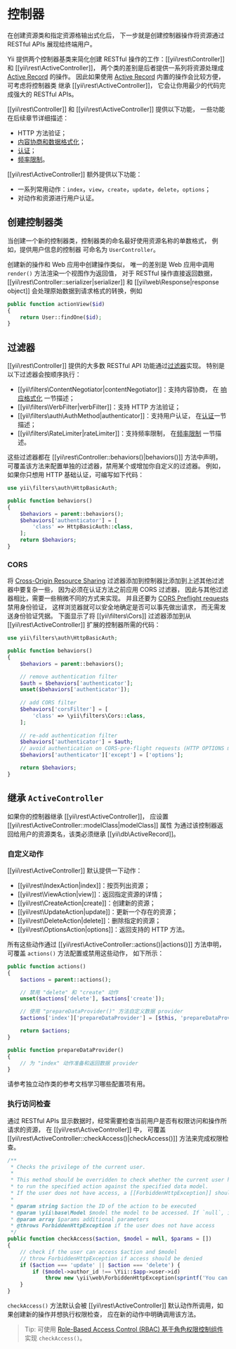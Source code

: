 控制器
===========

在创建资源类和指定资源格输出式化后，
下一步就是创建控制器操作将资源通过 RESTful APIs 展现给终端用户。

Yii 提供两个控制器基类来简化创建 RESTful 
操作的工作：[[yii\rest\Controller]] 和 [[yii\rest\ActiveController]]，
两个类的差别是后者提供一系列将资源处理成 [Active Record](db-active-record.md) 的操作。
因此如果使用 [Active Record](db-active-record.md) 内置的操作会比较方便，可考虑将控制器类
继承 [[yii\rest\ActiveController]]，
它会让你用最少的代码完成强大的 RESTful APIs。

[[yii\rest\Controller]] 和 [[yii\rest\ActiveController]] 提供以下功能，
一些功能在后续章节详细描述：

* HTTP 方法验证；
* [内容协商和数据格式化](rest-response-formatting.md)；
* [认证](rest-authentication.md)；
* [频率限制](rest-rate-limiting.md)。

[[yii\rest\ActiveController]] 额外提供以下功能：

* 一系列常用动作：`index`，`view`，`create`，`update`，`delete`，`options`；
* 对动作和资源进行用户认证。


## 创建控制器类 <span id="creating-controller"></span>

当创建一个新的控制器类，控制器类的命名最好使用资源名称的单数格式，
例如，提供用户信息的控制器
可命名为 `UserController`。

创建新的操作和 Web 应用中创建操作类似，
唯一的差别是 Web 应用中调用 `render()` 方法渲染一个视图作为返回值，
对于 RESTful 操作直接返回数据，
[[yii\rest\Controller::serializer|serializer]] 和 [[yii\web\Response|response object]] 
会处理原始数据到请求格式的转换，例如

```php
public function actionView($id)
{
    return User::findOne($id);
}
```


## 过滤器 <span id="filters"></span>

[[yii\rest\Controller]] 提供的大多数 RESTful API 功能通过[过滤器](structure-filters.md)实现。
特别是以下过滤器会按顺序执行：

* [[yii\filters\ContentNegotiator|contentNegotiator]]：支持内容协商，
  在 [响应格式化](rest-response-formatting.md) 一节描述；
* [[yii\filters\VerbFilter|verbFilter]]：支持 HTTP 方法验证；
* [[yii\filters\auth\AuthMethod|authenticator]]：支持用户认证，
  在[认证](rest-authentication.md)一节描述；
* [[yii\filters\RateLimiter|rateLimiter]]：支持频率限制，
  在[频率限制](rest-rate-limiting.md) 一节描述。

这些过滤器都在 [[yii\rest\Controller::behaviors()|behaviors()]] 方法中声明，
可覆盖该方法来配置单独的过滤器，禁用某个或增加你自定义的过滤器。
例如，如果你只想用 HTTP 基础认证，可编写如下代码：

```php
use yii\filters\auth\HttpBasicAuth;

public function behaviors()
{
    $behaviors = parent::behaviors();
    $behaviors['authenticator'] = [
        'class' => HttpBasicAuth::class,
    ];
    return $behaviors;
}
```

### CORS <span id="cors"></span>

将 [Cross-Origin Resource Sharing](structure-filters.md#cors) 过滤器添加到控制器比添加到上述其他过滤器中要复杂一些，
因为必须在认证方法之前应用 CORS 过滤器，
因此与其他过滤器相比，需要一些稍微不同的方式来实现。
并且还要为 [CORS Preflight requests](https://developer.mozilla.org/en-US/docs/Web/HTTP/CORS#preflighted_requests) 禁用身份验证，
这样浏览器就可以安全地确定是否可以事先做出请求，
而无需发送身份验证凭据。
下面显示了将 [[yii\filters\Cors]] 过滤器添加到从 [[yii\rest\ActiveController]] 扩展的控制器所需的代码：

```php
use yii\filters\auth\HttpBasicAuth;

public function behaviors()
{
    $behaviors = parent::behaviors();

    // remove authentication filter
    $auth = $behaviors['authenticator'];
    unset($behaviors['authenticator']);
    
    // add CORS filter
    $behaviors['corsFilter'] = [
        'class' => \yii\filters\Cors::class,
    ];
    
    // re-add authentication filter
    $behaviors['authenticator'] = $auth;
    // avoid authentication on CORS-pre-flight requests (HTTP OPTIONS method)
    $behaviors['authenticator']['except'] = ['options'];

    return $behaviors;
}
```


## 继承 `ActiveController` <span id="extending-active-controller"></span>

如果你的控制器继承 [[yii\rest\ActiveController]]，
应设置 [[yii\rest\ActiveController::modelClass|modelClass]] 属性
为通过该控制器返回给用户的资源类名，该类必须继承 [[yii\db\ActiveRecord]]。


### 自定义动作 <span id="customizing-actions"></span>

[[yii\rest\ActiveController]] 默认提供一下动作：

* [[yii\rest\IndexAction|index]]：按页列出资源；
* [[yii\rest\ViewAction|view]]：返回指定资源的详情；
* [[yii\rest\CreateAction|create]]：创建新的资源；
* [[yii\rest\UpdateAction|update]]：更新一个存在的资源；
* [[yii\rest\DeleteAction|delete]]：删除指定的资源；
* [[yii\rest\OptionsAction|options]]：返回支持的 HTTP 方法。

所有这些动作通过 [[yii\rest\ActiveController::actions()|actions()]] 方法申明，可覆盖 `actions()` 方法配置或禁用这些动作，
如下所示：

```php
public function actions()
{
    $actions = parent::actions();

    // 禁用 "delete" 和 "create" 动作
    unset($actions['delete'], $actions['create']);

    // 使用 "prepareDataProvider()" 方法自定义数据 provider 
    $actions['index']['prepareDataProvider'] = [$this, 'prepareDataProvider'];

    return $actions;
}

public function prepareDataProvider()
{
    // 为 "index" 动作准备和返回数据 provider
}
```

请参考独立动作类的参考文档学习哪些配置项有用。


### 执行访问检查 <span id="performing-access-check"></span>

通过 RESTful APIs 显示数据时，经常需要检查当前用户是否有权限访问和操作所请求的资源，
在 [[yii\rest\ActiveController]] 中，
可覆盖 [[yii\rest\ActiveController::checkAccess()|checkAccess()]] 方法来完成权限检查。

```php
/**
 * Checks the privilege of the current user.
 *
 * This method should be overridden to check whether the current user has the privilege
 * to run the specified action against the specified data model.
 * If the user does not have access, a [[ForbiddenHttpException]] should be thrown.
 *
 * @param string $action the ID of the action to be executed
 * @param \yii\base\Model $model the model to be accessed. If `null`, it means no specific model is being accessed.
 * @param array $params additional parameters
 * @throws ForbiddenHttpException if the user does not have access
 */
public function checkAccess($action, $model = null, $params = [])
{
    // check if the user can access $action and $model
    // throw ForbiddenHttpException if access should be denied
    if ($action === 'update' || $action === 'delete') {
        if ($model->author_id !== \Yii::$app->user->id)
            throw new \yii\web\ForbiddenHttpException(sprintf('You can only %s articles that you\'ve created.', $action));
    }
}
```

`checkAccess()` 方法默认会被 [[yii\rest\ActiveController]] 默认动作所调用，如果创建新的操作并想执行权限检查，
应在新的动作中明确调用该方法。

> Tip: 可使用 [Role-Based Access Control (RBAC) 基于角色权限控制组件](security-authorization.md) 实现 `checkAccess()`。
